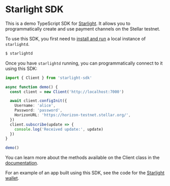 # Starlight SDK

This is a demo TypeScript SDK for [Starlight](https://github.com/interstellar/starlight/tree/main/starlight). It allows you to programmatically create and use payment channels on the Stellar testnet.

To use this SDK, you first need to [install and run](https://github.com/interstellar/starlight/tree/main/starlight#setup) a local instance of `starlightd`.

```sh
$ starlightd
```

Once you have `starlightd` running, you can programmatically connect to it using this SDK:

```ts
import { Client } from 'starlight-sdk'

async function demo() {
  const client = new Client('http://localhost:7000')

  await client.configInit({
    Username: 'alice',
    Password: 'password',
    HorizonURL: 'https://horizon-testnet.stellar.org/',
  })
  client.subscribe(update => {
    console.log('Received update:', update)
  })
}

demo()
```

You can learn more about the methods available on the Client class in the [documentation](https://interstellar.github.io/starlight/Client.html).

For an example of an app built using this SDK, see the code for the [Starlight wallet](https://github.com/interstellar/starlight/tree/main/starlight/wallet).

